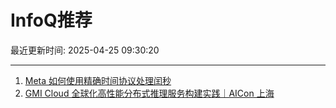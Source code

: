 # InfoQ推荐

最近更新时间: 2025-04-25 09:30:20

--- 
1. [Meta 如何使用精确时间协议处理闰秒](https://www.infoq.cn/article/M0AOo5cutP7jjczaSbgk) 
2. [GMI Cloud 全球化高性能分布式推理服务构建实践｜AICon 上海](https://www.infoq.cn/article/eAEmUY8VDGbv1RHi8TaJ) 
